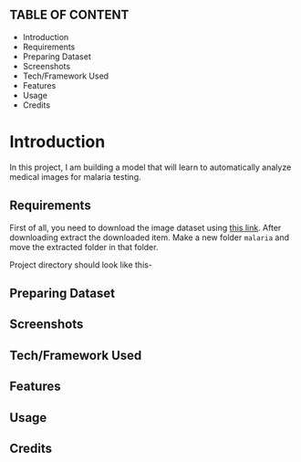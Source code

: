 TABLE OF CONTENT
---------------------

 * Introduction
 * Requirements
 * Preparing Dataset
 * Screenshots
 * Tech/Framework Used
 * Features
 * Usage
 * Credits
# Introduction

In this project, I am building a model that will learn to automatically analyze medical images for malaria testing.

## Requirements

First of all, you need to download the image dataset using [this link](ftp://lhcftp.nlm.nih.gov/Open-Access-Datasets/Malaria/cell_images.zip). After downloading extract the downloaded item. Make a new folder ```malaria``` and move the extracted folder in that folder.

Project directory should look like this-

## Preparing Dataset

## Screenshots

## Tech/Framework Used

## Features

## Usage

## Credits
